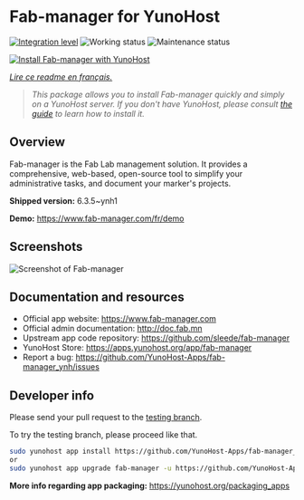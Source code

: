 <!--
N.B.: This README was automatically generated by https://github.com/YunoHost/apps/tree/master/tools/README-generator
It shall NOT be edited by hand.
-->

# Fab-manager for YunoHost

[![Integration level](https://dash.yunohost.org/integration/fab-manager.svg)](https://dash.yunohost.org/appci/app/fab-manager) ![Working status](https://ci-apps.yunohost.org/ci/badges/fab-manager.status.svg) ![Maintenance status](https://ci-apps.yunohost.org/ci/badges/fab-manager.maintain.svg)

[![Install Fab-manager with YunoHost](https://install-app.yunohost.org/install-with-yunohost.svg)](https://install-app.yunohost.org/?app=fab-manager)

*[Lire ce readme en français.](./README_fr.md)*

> *This package allows you to install Fab-manager quickly and simply on a YunoHost server.
If you don't have YunoHost, please consult [the guide](https://yunohost.org/#/install) to learn how to install it.*

## Overview

Fab-manager is the Fab Lab management solution. It provides a comprehensive, web-based, open-source tool to simplify your administrative tasks, and document your marker's projects.


**Shipped version:** 6.3.5~ynh1

**Demo:** https://www.fab-manager.com/fr/demo

## Screenshots

![Screenshot of Fab-manager](./doc/screenshots/dashboard-mockup.webp)

## Documentation and resources

* Official app website: <https://www.fab-manager.com>
* Official admin documentation: <http://doc.fab.mn>
* Upstream app code repository: <https://github.com/sleede/fab-manager>
* YunoHost Store: <https://apps.yunohost.org/app/fab-manager>
* Report a bug: <https://github.com/YunoHost-Apps/fab-manager_ynh/issues>

## Developer info

Please send your pull request to the [testing branch](https://github.com/YunoHost-Apps/fab-manager_ynh/tree/testing).

To try the testing branch, please proceed like that.

``` bash
sudo yunohost app install https://github.com/YunoHost-Apps/fab-manager_ynh/tree/testing --debug
or
sudo yunohost app upgrade fab-manager -u https://github.com/YunoHost-Apps/fab-manager_ynh/tree/testing --debug
```

**More info regarding app packaging:** <https://yunohost.org/packaging_apps>
